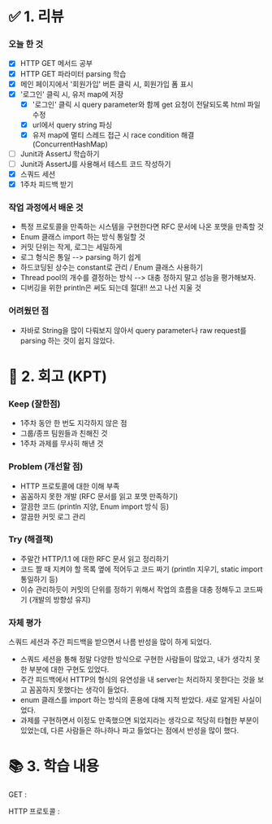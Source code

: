 # ✅ 1. 리뷰
### 오늘 한 것
- [x] HTTP GET 메서드 공부
- [x] HTTP GET 파라미터 parsing 학습
- [x] 메인 페이지에서 '회원가입' 버튼 클릭 시, 회원가입 폼 표시
- [x] '로그인' 클릭 시, 유저 map에 저장
    - [x] '로그인' 클릭 시 query parameter와 함께 get 요청이 전달되도록 html 파일 수정
    - [x] url에서 query string 파싱
    - [x] 유저 map에 멀티 스레드 접근 시 race condition 해결 (ConcurrentHashMap)
- [ ] Junit과 AssertJ 학습하기
- [ ] Junit과 AssertJ를 사용해서 테스트 코드 작성하기
- [x] 스쿼드 세션
- [x] 1주차 피드백 받기

### 작업 과정에서 배운 것
- 특정 프로토콜을 만족하는 시스템을 구현한다면 RFC 문서에 나온 포맷을 만족할 것
- Enum 클래스 import 하는 방식 통일할 것
- 커밋 단위는 작게, 로그는 세밀하게
- 로그 형식은 통일 --> parsing 하기 쉽게
- 하드코딩된 상수는 constant로 관리 / Enum 클래스 사용하기
- Thread pool의 개수를 결정하는 방식 --> 대충 정하지 말고 성능을 평가해보자. 
- 디버깅을 위한 println은 써도 되는데 절대!! 쓰고 나선 지울 것

### 어려웠던 점
- 자바로 String을 많이 다뤄보지 않아서 query parameter나 raw request를 parsing 하는 것이 쉽지 않았다.

# 🤔 2. 회고 (KPT)
### Keep (잘한점)
- 1주차 동안 한 번도 지각하지 않은 점
- 그룹/종프 팀원들과 친해진 것
- 1주차 과제를 무사히 해낸 것

### Problem (개선할 점)
- HTTP 프로토콜에 대한 이해 부족
- 꼼꼼하지 못한 개발 (RFC 문서를 읽고 포맷 만족하기)
- 깔끔한 코드 (println 지양, Enum import 방식 등)
- 깔끔한 커밋 로그 관리

### Try (해결책)
- 주말간 HTTP/1.1 에 대한 RFC 문서 읽고 정리하기 
- 코드 짤 때 지켜야 할 목록 옆에 적어두고 코드 짜기 (println 지우기, static import 통일하기 등)
- 이슈 관리하듯이 커밋의 단위를 정하기 위해서 작업의 흐름을 대충 정해두고 코드짜기 (개발의 방향성 유지)

### 자체 평가
스쿼드 세션과 주간 피드백을 받으면서 나름 반성을 많이 하게 되었다.
- 스쿼드 세션을 통해 정말 다양한 방식으로 구현한 사람들이 많았고, 내가 생각치 못한 부분에 대한 구현도 있었다.
- 주간 피드백에서 HTTP의 형식의 유연성을 내 server는 처리하지 못한다는 것을 보고 꼼꼼하지 못했다는 생각이 들었다.
- enum 클래스를 import 하는 방식의 혼용에 대해 지적 받았다. 새로 알게된 사실이었다.
- 과제를 구현하면서 이정도 만족했으면 되었지라는 생각으로 적당히 타협한 부분이 있었는데, 다른 사람들은 하나하나 파고 들었다는 점에서 반성을 많이 했다.


# 📚 3. 학습 내용
GET :

HTTP 프로토콜 : 


